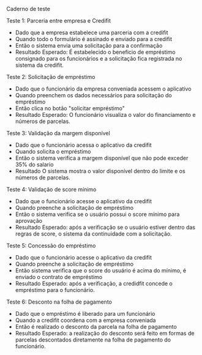 Caderno de teste

Teste 1: Parceria entre empresa e Credifit

- Dado que a empresa estabelece uma parceria com a credifit
- Quando todo o formulário é assinado e enviado para a credifit
- Então o sistema envia uma solicitação para a confirmação 
- Resultado Esperado: É estabelecido o beneficio de empréstimo consignado para os funcionários e a solicitação fica registrada no sistema da credifit.

Teste 2: Solicitação de empréstimo

- Dado que o funcionário da empresa conveniada acessem o aplicativo
- Quando preenchem os dados necessários para solicitação do empréstimo 
- Então clica no botão "solicitar empréstimo"
- Resultado Esperado: O funcionário visualiza o valor do financiamento e números de parcelas. 

Teste 3: Validação da margem disponível 

- Dado que o funcionário acessa o aplicativo da credifit
- Quando solicita o empréstimo 
- Então o sistema verifica a margem disponível que não pode exceder 35% do salario 
- Resultado O sistema mostra o valor disponível dentro do limite e os números de parcelas. 

Teste 4: Validação de score mínimo 

- Dado que o funcionário acesse o aplicativo da credifit
- Quando preenche a solicitação de empréstimo 
- Então o sistema verifica se o usuário possui o score mínimo para aprovação
- Resultado Esperado: após a verificação se o usuário estiver dentro das regras de score, o sistema da continuidade com a solicitação.


Teste 5: Concessão do empréstimo 

- Dado que o funcionário acesse o aplicativo da credifit 
- Quando preenche a solicitação de empréstimo
- Então  sistema verifica que o score do usuário é acima do mínimo, é enviado o contrato de empréstimo 
- Resultado Esperado: após a verificação, a credidfit concede o empréstimo para o funcionário.

Teste 6: Desconto na folha de pagamento

- Dado que o empréstimo é liberado para um funcionário 
- Quando a credifit coordena com a empresa conveniada
- Então é realizado o desconto da parcela na folha de pagamento 
- Resultado Esperado: a realização do desconto será feito em formas de parcelas descontados diretamente na folha de pagamento do funcionário.
